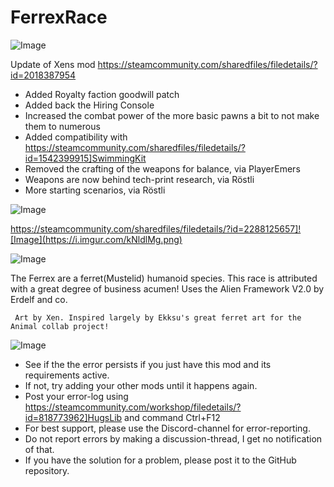 # FerrexRace

![Image](https://i.imgur.com/buuPQel.png)

Update of Xens mod
https://steamcommunity.com/sharedfiles/filedetails/?id=2018387954

- Added Royalty faction goodwill patch
- Added back the Hiring Console
- Increased the combat power of the more basic pawns a bit to not make them to numerous
- Added compatibility with https://steamcommunity.com/sharedfiles/filedetails/?id=1542399915]SwimmingKit
- Removed the crafting of the weapons for balance, via PlayerEmers
- Weapons are now behind tech-print research, via Röstli
- More starting scenarios, via Röstli

![Image](https://i.imgur.com/pufA0kM.png)

	
https://steamcommunity.com/sharedfiles/filedetails/?id=2288125657]![Image](https://i.imgur.com/kNldlMg.png)


![Image](https://i.imgur.com/Z4GOv8H.png)


The Ferrex are a ferret(Mustelid) humanoid species.
	This race is attributed with a great degree of business acumen! 
	 Uses the Alien Framework V2.0 by Erdelf and co.
	 
	 Art by Xen. Inspired largely by Ekksu's great ferret art for the Animal collab project!


![Image](https://i.imgur.com/PwoNOj4.png)



-  See if the the error persists if you just have this mod and its requirements active.
-  If not, try adding your other mods until it happens again.
-  Post your error-log using https://steamcommunity.com/workshop/filedetails/?id=818773962]HugsLib and command Ctrl+F12
-  For best support, please use the Discord-channel for error-reporting.
-  Do not report errors by making a discussion-thread, I get no notification of that.
-  If you have the solution for a problem, please post it to the GitHub repository.




